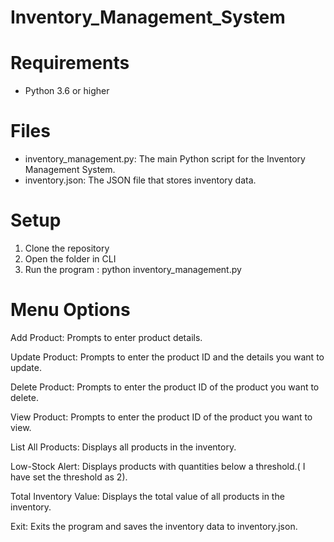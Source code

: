 # Inventory_Management_System

# Requirements

- Python 3.6 or higher

# Files

- inventory_management.py: The main Python script for the Inventory Management System.
- inventory.json: The JSON file that stores inventory data.

# Setup

1. Clone the repository
2. Open the folder in CLI
4. Run the program : python inventory_management.py


# Menu Options
Add Product:
Prompts to enter product details.

Update Product:
Prompts to enter the product ID and the details you want to update.

Delete Product:
Prompts to enter the product ID of the product you want to delete.

View Product:
Prompts to enter the product ID of the product you want to view.

List All Products:
Displays all products in the inventory.

Low-Stock Alert:
Displays products with quantities below a threshold.( I have set the threshold as 2).

Total Inventory Value:
Displays the total value of all products in the inventory.

Exit:
Exits the program and saves the inventory data to inventory.json.
